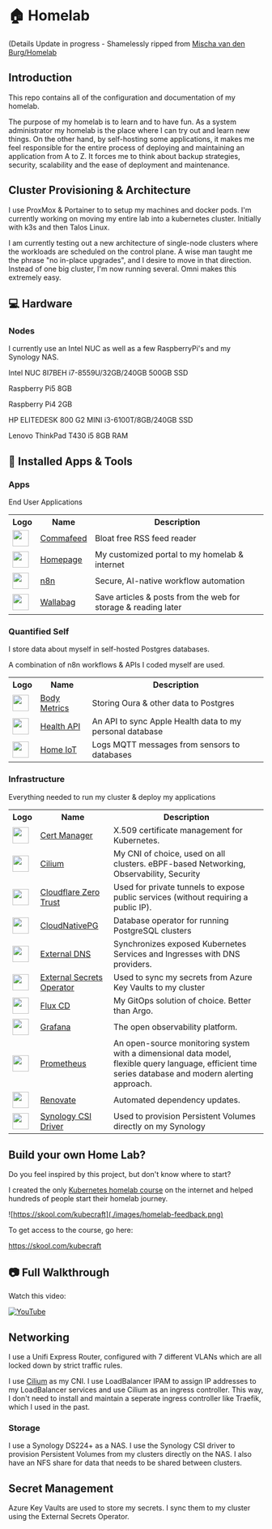 # 🏠 Homelab   
(Details Update in progress - Shamelessly ripped from <a href="https://github.com/mischavandenburg/homelab/">Mischa van den Burg/Homelab</a>

## Introduction

This repo contains all of the configuration and documentation of my homelab.

The purpose of my homelab is to learn and to have fun. As a system administrator my homelab is the place where I can try out and learn new things. On the other hand, by self-hosting some applications, it makes me feel responsible for the entire process of deploying and maintaining an application from A to Z. It forces me to think about backup strategies, security, scalability and the ease of deployment and maintenance.

## Cluster Provisioning & Architecture

I use ProxMox & Portainer to to setup my machines and docker pods. I'm currently working on moving my entire lab into a kubernetes cluster. Initially with k3s and then Talos Linux.

I am currently testing out a new architecture of single-node clusters where the workloads are scheduled on the control plane. A wise man taught me the phrase "no in-place upgrades", and I desire to move in that direction. Instead of one big cluster, I'm now running several. Omni makes this extremely easy.

## :computer: Hardware

### Nodes

I currently use an Intel NUC as well as a few RaspberryPi's and my Synology NAS.

Intel NUC 8I7BEH i7-8559U/32GB/240GB 500GB SSD

Raspberry Pi5 8GB

Raspberry Pi4 2GB

HP ELITEDESK 800 G2 MINI i3-6100T/8GB/240GB SSD

Lenovo ThinkPad T430 i5 8GB RAM

## :rocket: Installed Apps & Tools

### Apps

End User Applications
<table>
    <tr>
        <th>Logo</th>
        <th>Name</th>
        <th>Description</th>
    </tr>
    <tr>
        <td><img width="32" src="https://cdn.jsdelivr.net/gh/homarr-labs/dashboard-icons/svg/commafeed.svg"></td>
        <td><a href="https://www.commafeed.com/#/welcome">Commafeed</a></td>
        <td>Bloat free RSS feed reader</td>
    </tr>
    <tr>
        <td><img width="32" src="https://www.svgrepo.com/download/499807/home-page.svg"></td>
        <td><a href="https://github.com/gethomepage/homepage">Homepage</a></td>
        <td>My customized portal to my homelab & internet</td>
    </tr>
    <tr>
        <td><img width="32" src="https://cdn.jsdelivr.net/gh/homarr-labs/dashboard-icons/svg/n8n.svg"></td>
        <td><a href="https://n8n.io/">n8n</a></td>
        <td>Secure, AI-native workflow automation</td>
    </tr>
    <tr>
        <td><img width="32" src="https://cdn.jsdelivr.net/gh/homarr-labs/dashboard-icons/svg/wallabag-light.svg"></td>
        <td><a href="https://wallabag.org/">Wallabag</a></td>
        <td>Save articles & posts from the web for storage & reading later</td>
    </tr>
</table>

### Quantified Self

I store data about myself in self-hosted Postgres databases.

A combination of n8n workflows & APIs I coded myself are used.

<table>
    <tr>
        <th>Logo</th>
        <th>Name</th>
        <th>Description</th>
    </tr>
    <tr>
        <td><img width="32" src="https://cdn.jsdelivr.net/gh/homarr-labs/dashboard-icons/svg/converse-light.svg"></td>
        <td><a href="https://ouraring.com/">Body Metrics</a></td>
        <td>Storing Oura & other data to Postgres</td>
    </tr>
    <tr>
        <td><img width="32" src="https://cdn.jsdelivr.net/gh/homarr-labs/dashboard-icons/svg/apple-light.svg"</td>
        <td><a href="https://github.com/mischavandenburg/health-api">Health API</a></td>
        <td>An API to sync Apple Health data to my personal database</td>
    </tr>
    <tr>
        <td><img width="32" src="https://cdn.jsdelivr.net/gh/homarr-labs/dashboard-icons/svg/mqtt.svg"></td>
        <td><a href="https://github.com/mischavandenburg/shelly">Home IoT</a></td>
        <td>Logs MQTT messages from sensors to databases</td>
    </tr>
</table>

### Infrastructure

Everything needed to run my cluster & deploy my applications
<table>
    <tr>
        <th>Logo</th>
        <th>Name</th>
        <th>Description</th>
    </tr>
    <tr>
        <td><img width="32" src="https://cdn.jsdelivr.net/gh/walkxcode/dashboard-icons/svg/cert-manager.svg"></td>
        <td><a href="https://cert-manager.io/">Cert Manager</a></td>
        <td>X.509 certificate management for Kubernetes.</td>
    </tr>
    <tr>
        <td><img width="32" src="https://cdn.jsdelivr.net/gh/homarr-labs/dashboard-icons/svg/cilium.svg"></td>
        <td><a href="https://cilium.io/">Cilium</a></td>
        <td>My CNI of choice, used on all clusters. eBPF-based Networking, Observability, Security</td>
    </tr>
    <tr>
        <td><img width="32" src="https://cdn.jsdelivr.net/gh/walkxcode/dashboard-icons/png/cloudflare-zero-trust.png"></td>
        <td><a href="https://developers.cloudflare.com/cloudflare-one/">Cloudflare Zero Trust</a></td>
        <td>Used for private tunnels to expose public services (without requiring a public IP).</td>
    </tr>
    <tr>
        <td><img width="32" src="https://cdn.jsdelivr.net/gh/homarr-labs/dashboard-icons/svg/postgresql.svg"></td>
        <td><a href="https://cloudnative-pg.io/">CloudNativePG</a></td>
        <td>Database operator for running PostgreSQL clusters</td>
    </tr>
    <tr>
        <td><img width="32" src="https://www.svgrepo.com/download/530451/dns.svg"></td>
        <td><a href="https://github.com/kubernetes-sigs/external-dns">External DNS</a></td>
        <td>Synchronizes exposed Kubernetes Services and Ingresses with DNS providers.</td>
    </tr>
    <tr>
        <td><img width="32" src="https://www.svgrepo.com/download/477066/lock.svg"></td>
        <td><a href="https://external-secrets.io/latest/">External Secrets Operator</a></td>
        <td>Used to sync my secrets from Azure Key Vaults to my cluster</td>
    </tr>
    <tr>
        <td><img width="32" src="https://cdn.jsdelivr.net/gh/homarr-labs/dashboard-icons/svg/flux-cd.svg"></td>
        <td><a href="https://fluxcd.io/">Flux CD</a></td>
        <td>My GitOps solution of choice. Better than Argo.</td>
    </tr>
    <tr>
        <td><img width="32" src="https://cdn.jsdelivr.net/gh/walkxcode/dashboard-icons/svg/grafana.svg"></td>
        <td><a href="https://grafana.com/">Grafana</a></td>
        <td>The open observability platform.</td>
    </tr>
    <tr>
        <td><img width="32" src="https://cdn.jsdelivr.net/gh/walkxcode/dashboard-icons/svg/prometheus.svg"></td>
        <td><a href="https://prometheus.io/">Prometheus</a></td>
        <td>An open-source monitoring system with a dimensional data model, flexible query language, efficient time series database and modern alerting approach.</td>
    </tr>
    <tr>
        <td><img width="32" src="https://www.svgrepo.com/download/374041/renovate.svg"></td>
        <td><a href="https://github.com/renovatebot/renovate">Renovate</a></td>
        <td>Automated dependency updates.</td>
    </tr>
    <tr>
        <td><img width="32" src="https://cdn.jsdelivr.net/gh/homarr-labs/dashboard-icons/svg/synology.svg"></td>
        <td><a href="https://github.com/SynologyOpenSource/synology-csi">Synology CSI Driver</a></td>
        <td>Used to provision Persistent Volumes directly on my Synology</td>
    </tr>
</table>

## Build your own Home Lab?

Do you feel inspired by this project, but don't know where to start?

I created the only [Kubernetes homelab course](https://skool.com/kubecraft) on the internet and helped hundreds of people start their homelab journey.

![https://skool.com/kubecraft](./images/homelab-feedback.png)

To get access to the course, go here:

<https://skool.com/kubecraft>

## :camera: Full Walkthrough

Watch this video:

[![YouTube](http://i.ytimg.com/vi/WfDwFvl5XBo/hqdefault.jpg)](https://www.youtube.com/watch?v=WfDwFvl5XBo)

## Networking

I use a Unifi Express Router, configured with 7 different VLANs which are all locked down by strict traffic rules.

I use [Cilium](https://cilium.io/) as my CNI. I use LoadBalancer IPAM to assign IP addresses to my LoadBalancer services and use Cilium as an ingress controller. This way, I don't need to install and maintain a seperate ingress controller like Traefik, which I used in the past.

### Storage

I use a Synology DS224+ as a NAS. I use the Synology CSI driver to provision Persistent Volumes from my clusters directly on the NAS. I also have an NFS share for data that needs to be shared between clusters.

## Secret Management

Azure Key Vaults are used to store my secrets. I sync them to my cluster using the External Secrets Operator.
